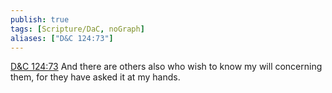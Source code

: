 ```yaml
---
publish: true
tags: [Scripture/DaC, noGraph]
aliases: ["D&C 124:73"]
---
```

[D&C 124:73](https://churchofjesuschrist.org/study/scriptures/dc-testament/dc/124?lang=eng&id=p73#p73) And there are others also who wish to know my will concerning them, for they have asked it at my hands.
